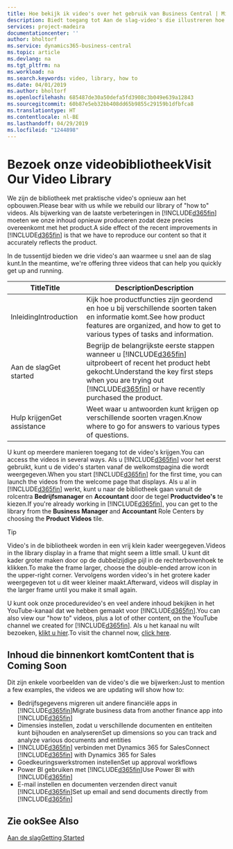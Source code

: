 ```yaml
---
title: Hoe bekijk ik video's over het gebruik van Business Central | Microsoft Docs
description: Biedt toegang tot Aan de slag-video's die illustreren hoe u veel voorkomende taken uitvoert.
services: project-madeira
documentationcenter: ''
author: bholtorf
ms.service: dynamics365-business-central
ms.topic: article
ms.devlang: na
ms.tgt_pltfrm: na
ms.workload: na
ms.search.keywords: video, library, how to
ms.date: 04/01/2019
ms.author: bholtorf
ms.openlocfilehash: 685487de30a50defa5fd3908c3b049e639a12843
ms.sourcegitcommit: 60b87e5eb32bb408dd65b9855c29159b1dfbfca8
ms.translationtype: HT
ms.contentlocale: nl-BE
ms.lasthandoff: 04/29/2019
ms.locfileid: "1244898"
---
```

# <a name="visit-our-video-library"></a><span data-ttu-id="3a122-103">Bezoek onze videobibliotheek</span><span class="sxs-lookup"><span data-stu-id="3a122-103">Visit Our Video Library</span></span>
<span data-ttu-id="3a122-104">We zijn de bibliotheek met praktische video's opnieuw aan het opbouwen.</span><span class="sxs-lookup"><span data-stu-id="3a122-104">Please bear with us while we rebuild our library of "how to" videos.</span></span> <span data-ttu-id="3a122-105">Als bijwerking van de laatste verbeteringen in [!INCLUDE[d365fin](includes/d365fin_md.md)] moeten we onze inhoud opnieuw produceren zodat deze precies overeenkomt met het product.</span><span class="sxs-lookup"><span data-stu-id="3a122-105">A side effect of the recent improvements in [!INCLUDE[d365fin](includes/d365fin_md.md)] is that we have to reproduce our content so that it accurately reflects the product.</span></span>

<span data-ttu-id="3a122-106">In de tussentijd bieden we drie video's aan waarmee u snel aan de slag kunt.</span><span class="sxs-lookup"><span data-stu-id="3a122-106">In the meantime, we're offering three videos that can help you quickly get up and running.</span></span>

|<span data-ttu-id="3a122-107">Title</span><span class="sxs-lookup"><span data-stu-id="3a122-107">Title</span></span>|<span data-ttu-id="3a122-108">Description</span><span class="sxs-lookup"><span data-stu-id="3a122-108">Description</span></span>|
|----|----|
|<span data-ttu-id="3a122-109">Inleiding</span><span class="sxs-lookup"><span data-stu-id="3a122-109">Introduction</span></span>|<span data-ttu-id="3a122-110">Kijk hoe productfuncties zijn geordend en hoe u bij verschillende soorten taken en informatie komt.</span><span class="sxs-lookup"><span data-stu-id="3a122-110">See how product features are organized, and how to get to various types of tasks and information.</span></span>|
|<span data-ttu-id="3a122-111">Aan de slag</span><span class="sxs-lookup"><span data-stu-id="3a122-111">Get started</span></span>|<span data-ttu-id="3a122-112">Begrijp de belangrijkste eerste stappen wanneer u [!INCLUDE[d365fin](includes/d365fin_md.md)] uitprobeert of recent het product hebt gekocht.</span><span class="sxs-lookup"><span data-stu-id="3a122-112">Understand the key first steps when you are trying out [!INCLUDE[d365fin](includes/d365fin_md.md)] or have recently purchased the product.</span></span> |
|<span data-ttu-id="3a122-113">Hulp krijgen</span><span class="sxs-lookup"><span data-stu-id="3a122-113">Get assistance</span></span>|<span data-ttu-id="3a122-114">Weet waar u antwoorden kunt krijgen op verschillende soorten vragen.</span><span class="sxs-lookup"><span data-stu-id="3a122-114">Know where to go for answers to various types of questions.</span></span>|

<span data-ttu-id="3a122-115">U kunt op meerdere manieren toegang tot de video's krijgen.</span><span class="sxs-lookup"><span data-stu-id="3a122-115">You can access the videos in several ways.</span></span> <span data-ttu-id="3a122-116">Als u [!INCLUDE[d365fin](includes/d365fin_md.md)] voor het eerst gebruikt, kunt u de video's starten vanaf de welkomstpagina die wordt weergegeven.</span><span class="sxs-lookup"><span data-stu-id="3a122-116">When you start [!INCLUDE[d365fin](includes/d365fin_md.md)] for the first time, you can launch the videos from the welcome page that displays.</span></span> <span data-ttu-id="3a122-117">Als u al in [!INCLUDE[d365fin](includes/d365fin_md.md)] werkt, kunt u naar de bibliotheek gaan vanuit de rolcentra **Bedrijfsmanager** en **Accountant** door de tegel **Productvideo's** te kiezen.</span><span class="sxs-lookup"><span data-stu-id="3a122-117">If you're already working in [!INCLUDE[d365fin](includes/d365fin_md.md)], you can get to the library from the **Business Manager** and **Accountant** Role Centers by choosing the **Product Videos** tile.</span></span>

> [!Tip]  
> <span data-ttu-id="3a122-118">Video's in de bibliotheek worden in een vrij klein kader weergegeven.</span><span class="sxs-lookup"><span data-stu-id="3a122-118">Videos in the library display in a frame that might seem a little small.</span></span> <span data-ttu-id="3a122-119">U kunt dit kader groter maken door op de dubbelzijdige pijl in de rechterbovenhoek te klikken.</span><span class="sxs-lookup"><span data-stu-id="3a122-119">To make the frame larger, choose the double-ended arrow icon in the upper-right corner.</span></span> <span data-ttu-id="3a122-120">Vervolgens worden video's in het grotere kader weergegeven tot u dit weer kleiner maakt.</span><span class="sxs-lookup"><span data-stu-id="3a122-120">Afterward, videos will display in the larger frame until you make it small again.</span></span>

<span data-ttu-id="3a122-121">U kunt ook onze procedurevideo's en veel andere inhoud bekijken in het YouTube-kanaal dat we hebben gemaakt voor [!INCLUDE[d365fin](includes/d365fin_md.md)].</span><span class="sxs-lookup"><span data-stu-id="3a122-121">You can also view our "how to" videos, plus a lot of other content, on the YouTube channel we created for [!INCLUDE[d365fin](includes/d365fin_md.md)].</span></span> <span data-ttu-id="3a122-122">Als u het kanaal nu wilt bezoeken, [klikt u hier](https://go.microsoft.com/fwlink/?linkid=851533).</span><span class="sxs-lookup"><span data-stu-id="3a122-122">To visit the channel now, [click here](https://go.microsoft.com/fwlink/?linkid=851533).</span></span>

## <a name="content-that-is-coming-soon"></a><span data-ttu-id="3a122-123">Inhoud die binnenkort komt</span><span class="sxs-lookup"><span data-stu-id="3a122-123">Content that is Coming Soon</span></span>
<span data-ttu-id="3a122-124">Dit zijn enkele voorbeelden van de video's die we bijwerken:</span><span class="sxs-lookup"><span data-stu-id="3a122-124">Just to mention a few examples, the videos we are updating will show how to:</span></span>  

* <span data-ttu-id="3a122-125">Bedrijfsgegevens migreren uit andere financiële apps in [!INCLUDE[d365fin](includes/d365fin_md.md)]</span><span class="sxs-lookup"><span data-stu-id="3a122-125">Migrate business data from another finance app into [!INCLUDE[d365fin](includes/d365fin_md.md)]</span></span>  
* <span data-ttu-id="3a122-126">Dimensies instellen, zodat u verschillende documenten en entiteiten kunt bijhouden en analyseren</span><span class="sxs-lookup"><span data-stu-id="3a122-126">Set up dimensions so you can track and analyze various documents and entities</span></span>
* <span data-ttu-id="3a122-127">[!INCLUDE[d365fin](includes/d365fin_md.md)] verbinden met Dynamics 365 for Sales</span><span class="sxs-lookup"><span data-stu-id="3a122-127">Connect [!INCLUDE[d365fin](includes/d365fin_md.md)] with Dynamics 365 for Sales</span></span>
* <span data-ttu-id="3a122-128">Goedkeuringswerkstromen instellen</span><span class="sxs-lookup"><span data-stu-id="3a122-128">Set up approval workflows</span></span>  
* <span data-ttu-id="3a122-129">Power BI gebruiken met [!INCLUDE[d365fin](includes/d365fin_md.md)]</span><span class="sxs-lookup"><span data-stu-id="3a122-129">Use Power BI with [!INCLUDE[d365fin](includes/d365fin_md.md)]</span></span>  
* <span data-ttu-id="3a122-130">E-mail instellen en documenten verzenden direct vanuit [!INCLUDE[d365fin](includes/d365fin_md.md)]</span><span class="sxs-lookup"><span data-stu-id="3a122-130">Set up email and send documents directly from [!INCLUDE[d365fin](includes/d365fin_md.md)]</span></span>  

## <a name="see-also"></a><span data-ttu-id="3a122-131">Zie ook</span><span class="sxs-lookup"><span data-stu-id="3a122-131">See Also</span></span>
[<span data-ttu-id="3a122-132">Aan de slag</span><span class="sxs-lookup"><span data-stu-id="3a122-132">Getting Started</span></span>](product-get-started.md)
